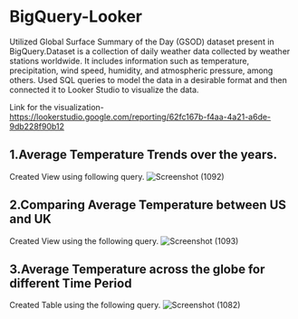 # BigQuery-Looker
Utilized Global Surface Summary of the Day (GSOD) dataset present in BigQuery.Dataset is a collection of daily weather data collected by weather stations worldwide. It includes information such as temperature, precipitation, wind speed, humidity, and atmospheric pressure, among others.
Used SQL queries to model the data in a desirable format and then connected it to Looker Studio to visualize the data.

Link for the visualization-https://lookerstudio.google.com/reporting/62fc167b-f4aa-4a21-a6de-9db228f90b12

## 1.Average Temperature Trends over the years.
Created View using following query.
![Screenshot (1092)](https://github.com/Subhashini098/BigQuery-Looker/assets/109629881/3cc93870-5d3e-46ed-8cb1-481d8c6a76a6)

## 2.Comparing Average Temperature between US and UK
Created View using the following query.
![Screenshot (1093)](https://github.com/Subhashini098/BigQuery-Looker/assets/109629881/9adf44f6-7df3-4a62-af8d-9c8a3bc05912)

## 3.Average Temperature across the globe for different Time Period
Created Table using the following query.
![Screenshot (1082)](https://github.com/Subhashini098/BigQuery-Looker/assets/109629881/31df6b52-e7d7-4a95-9906-d35effbb87c6)
